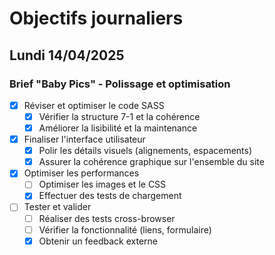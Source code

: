 # Objectifs journaliers

## Lundi 14/04/2025

### Brief "Baby Pics" - Polissage et optimisation

- [x] Réviser et optimiser le code SASS
  - [x] Vérifier la structure 7-1 et la cohérence
  - [x] Améliorer la lisibilité et la maintenance

- [x] Finaliser l'interface utilisateur
  - [x] Polir les détails visuels (alignements, espacements)
  - [x] Assurer la cohérence graphique sur l'ensemble du site

- [x] Optimiser les performances
  - [ ] Optimiser les images et le CSS
  - [x] Effectuer des tests de chargement

- [ ] Tester et valider
  - [ ] Réaliser des tests cross-browser
  - [ ] Vérifier la fonctionnalité (liens, formulaire)
  - [x] Obtenir un feedback externe 